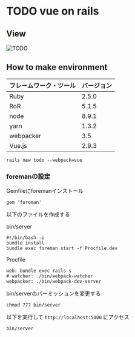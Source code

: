 # TODO vue on rails

## View
![TODO](https://user-images.githubusercontent.com/25325947/39584489-8c211a5e-4f2d-11e8-8964-5826d02056a8.png "todo")

## How to make environment


| フレームワーク・ツール | バージョン |
----|---- 
| Ruby | 2.5.0 |
| RoR | 5.1.5 |
| node | 8.9.1 |
| yarn | 1.3.2 |
| webpacker | 3.5 |
| Vue.js | 2.9.3 |

```
rails new todo --webpack=vue
```

### foremanの設定
Gemfileにforemanインストール

```
gem 'foreman'
```

 以下のファイルを作成する

bin/server 
```
#!/bin/bash -i
bundle install
bundle exec foreman start -f Procfile.dev
```

Procfile
```
web: bundle exec rails s
# watcher: ./bin/webpack-watcher
webpacker: ./bin/webpack-dev-server
```

bin/serverのパーミッションを変更する
```
chmod 777 bin/server
```

以下を実行して `http://localhost:5000` にアクセス
```
bin/server
```
